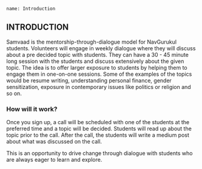 ```ngMeta
name: Introduction
```

## INTRODUCTION

Samvaad is the mentorship-through-dialogue model for NavGurukul students. Volunteers will engage in weekly dialogue where they will discuss about a pre decided topic with students. They can have a 30 - 45 minute long session with the students and discuss extensively about the given topic. The idea is to offer larger exposure to students by helping them to engage them in one-on-one sessions. Some of the examples of the topics would be resume writing, understanding personal finance, gender sensitization, exposure in contemporary issues like politics or religion and so on.

### How will it work?

Once you sign up, a call will be scheduled with one of the students at the preferred time and a topic will be decided. Students will read up about the topic prior to the call. After the call, the students will write a medium post about what was discussed on the call.

This is an opportunity to drive change through dialogue with students who are always eager to learn and explore.
